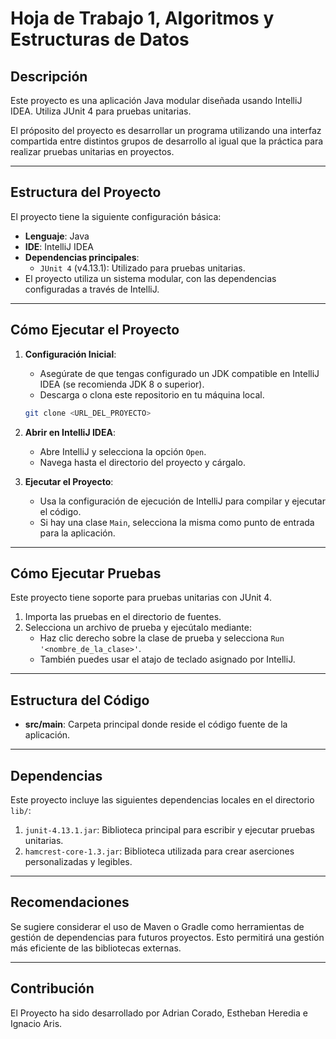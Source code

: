 # Hoja de Trabajo 1, Algoritmos y Estructuras de Datos

## **Descripción**
Este proyecto es una aplicación Java modular diseñada usando IntelliJ IDEA. Utiliza JUnit 4 para pruebas unitarias.

El próposito del proyecto es desarrollar un programa utilizando una interfaz compartida entre distintos grupos de desarrollo al igual que la práctica para realizar pruebas unitarias en proyectos.

---

## **Estructura del Proyecto**
El proyecto tiene la siguiente configuración básica:

- **Lenguaje**: Java
- **IDE**: IntelliJ IDEA
- **Dependencias principales**:
    - `JUnit 4` (v4.13.1): Utilizado para pruebas unitarias.
- El proyecto utiliza un sistema modular, con las dependencias configuradas a través de IntelliJ.

---

## **Cómo Ejecutar el Proyecto**

1. **Configuración Inicial**:
    - Asegúrate de que tengas configurado un JDK compatible en IntelliJ IDEA (se recomienda JDK 8 o superior).
    - Descarga o clona este repositorio en tu máquina local.

   ```bash
   git clone <URL_DEL_PROYECTO>
   ```

2. **Abrir en IntelliJ IDEA**:
    - Abre IntelliJ y selecciona la opción `Open`.
    - Navega hasta el directorio del proyecto y cárgalo.

3. **Ejecutar el Proyecto**:
    - Usa la configuración de ejecución de IntelliJ para compilar y ejecutar el código.
    - Si hay una clase `Main`, selecciona la misma como punto de entrada para la aplicación.

---

## **Cómo Ejecutar Pruebas**
Este proyecto tiene soporte para pruebas unitarias con JUnit 4.

1. Importa las pruebas en el directorio de fuentes.
2. Selecciona un archivo de prueba y ejecútalo mediante:
    - Haz clic derecho sobre la clase de prueba y selecciona `Run '<nombre_de_la_clase>'`.
    - También puedes usar el atajo de teclado asignado por IntelliJ.

---

## **Estructura del Código**

- **src/main**: Carpeta principal donde reside el código fuente de la aplicación.

---

## **Dependencias**
Este proyecto incluye las siguientes dependencias locales en el directorio `lib/`:
1. `junit-4.13.1.jar`: Biblioteca principal para escribir y ejecutar pruebas unitarias.
2. `hamcrest-core-1.3.jar`: Biblioteca utilizada para crear aserciones personalizadas y legibles.

---

## **Recomendaciones**
Se sugiere considerar el uso de Maven o Gradle como herramientas de gestión de dependencias para futuros proyectos. Esto permitirá una gestión más eficiente de las bibliotecas externas.

---

## **Contribución**
El Proyecto ha sido desarrollado por Adrian Corado, Estheban Heredia e Ignacio Aris.
